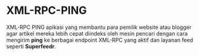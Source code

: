 # XML-RPC-PING
XML-RPC PING aplkasi yang membantu para pemilik website atau blogger agar artikel mereka lebih cepat diindeks oleh mesin pencari dengan cara mengirim **ping** ke berbagai endpoint XML-RPC yang aktif dan layanan feed seperti **Superfeedr**.
